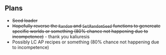 ## Plans
* ~~Seed loader~~
* ~~Hopefully reverse the `Random` and `SetRandomSeed` functions to genereate specific worlds or something (80% chance not happening due to incompetence)~~ - thank you kaliuresis
* Possibly LC AP recipes or something (80% chance not happening due to incompetence)
